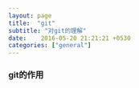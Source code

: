 ```yaml
---
layout: page
title:  "git"
subtitle: "对git的理解"
date:    2016-05-20 21:21:21 +0530
categories: ["general"]
---
```


### git的作用 